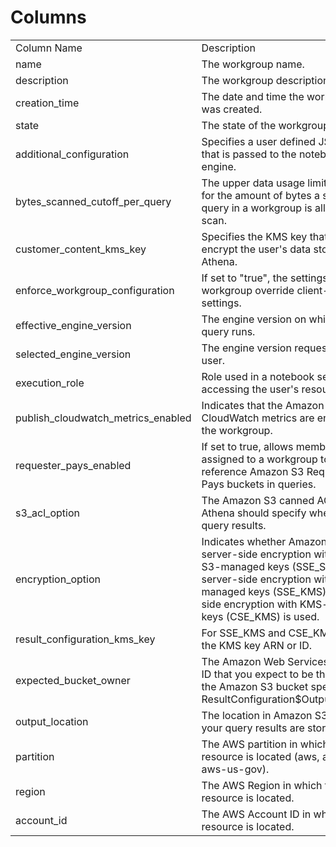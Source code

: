 # Columns  

<table>
	<tr><td>Column Name</td><td>Description</td></tr>
	<tr><td>name</td><td>The workgroup name.</td></tr>
	<tr><td>description</td><td>The workgroup description.</td></tr>
	<tr><td>creation_time</td><td>The date and time the workgroup was created.</td></tr>
	<tr><td>state</td><td>The state of the workgroup.</td></tr>
	<tr><td>additional_configuration</td><td>Specifies a user defined JSON string that is passed to the notebook engine.</td></tr>
	<tr><td>bytes_scanned_cutoff_per_query</td><td>The upper data usage limit (cutoff) for the amount of bytes a single query in a workgroup is allowed to scan.</td></tr>
	<tr><td>customer_content_kms_key</td><td>Specifies the KMS key that is used to encrypt the user's data stores in Athena.</td></tr>
	<tr><td>enforce_workgroup_configuration</td><td>If set to "true", the settings for the workgroup override client-side settings.</td></tr>
	<tr><td>effective_engine_version</td><td>The engine version on which the query runs.</td></tr>
	<tr><td>selected_engine_version</td><td>The engine version requested by the user.</td></tr>
	<tr><td>execution_role</td><td>Role used in a notebook session for accessing the user's resources.</td></tr>
	<tr><td>publish_cloudwatch_metrics_enabled</td><td>Indicates that the Amazon CloudWatch metrics are enabled for the workgroup.</td></tr>
	<tr><td>requester_pays_enabled</td><td>If set to true, allows members assigned to a workgroup to reference Amazon S3 Requester Pays buckets in queries.</td></tr>
	<tr><td>s3_acl_option</td><td>The Amazon S3 canned ACL that Athena should specify when storing query results.</td></tr>
	<tr><td>encryption_option</td><td>Indicates whether Amazon S3 server-side encryption with Amazon S3-managed keys (SSE_S3), server-side encryption with KMS-managed keys (SSE_KMS), or client-side encryption with KMS-managed keys (CSE_KMS) is used.</td></tr>
	<tr><td>result_configuration_kms_key</td><td>For SSE_KMS and CSE_KMS, this is the KMS key ARN or ID.</td></tr>
	<tr><td>expected_bucket_owner</td><td>The Amazon Web Services account ID that you expect to be the owner of the Amazon S3 bucket specified by ResultConfiguration$OutputLocation.</td></tr>
	<tr><td>output_location</td><td>The location in Amazon S3 where your query results are stored.</td></tr>
	<tr><td>partition</td><td>The AWS partition in which the resource is located (aws, aws-cn, or aws-us-gov).</td></tr>
	<tr><td>region</td><td>The AWS Region in which the resource is located.</td></tr>
	<tr><td>account_id</td><td>The AWS Account ID in which the resource is located.</td></tr>
</table>